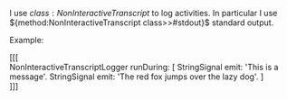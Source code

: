 I use ${class:NonInteractiveTranscript}$ to log activities.
In particular I use ${method:NonInteractiveTranscript class>>#stdout}$ standard output.

Example:

[[[  
NonInteractiveTranscriptLogger runDuring: [ 
	StringSignal emit: 'This is a message'.
	StringSignal emit: 'The red fox jumps over the lazy dog'. ]			
]]]

